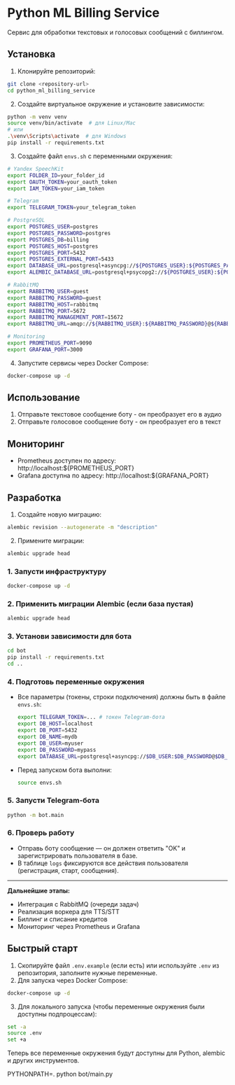# Python ML Billing Service

Сервис для обработки текстовых и голосовых сообщений с биллингом.

## Установка

1. Клонируйте репозиторий:
```bash
git clone <repository-url>
cd python_ml_billing_service
```

2. Создайте виртуальное окружение и установите зависимости:
```bash
python -m venv venv
source venv/bin/activate  # для Linux/Mac
# или
.\venv\Scripts\activate  # для Windows
pip install -r requirements.txt
```

3. Создайте файл `envs.sh` с переменными окружения:
```bash
# Yandex SpeechKit
export FOLDER_ID=your_folder_id
export OAUTH_TOKEN=your_oauth_token
export IAM_TOKEN=your_iam_token

# Telegram
export TELEGRAM_TOKEN=your_telegram_token

# PostgreSQL
export POSTGRES_USER=postgres
export POSTGRES_PASSWORD=postgres
export POSTGRES_DB=billing
export POSTGRES_HOST=postgres
export POSTGRES_PORT=5432
export POSTGRES_EXTERNAL_PORT=5433
export DATABASE_URL=postgresql+asyncpg://${POSTGRES_USER}:${POSTGRES_PASSWORD}@${POSTGRES_HOST}:${POSTGRES_PORT}/${POSTGRES_DB}
export ALEMBIC_DATABASE_URL=postgresql+psycopg2://${POSTGRES_USER}:${POSTGRES_PASSWORD}@${POSTGRES_HOST}:${POSTGRES_PORT}/${POSTGRES_DB}

# RabbitMQ
export RABBITMQ_USER=guest
export RABBITMQ_PASSWORD=guest
export RABBITMQ_HOST=rabbitmq
export RABBITMQ_PORT=5672
export RABBITMQ_MANAGEMENT_PORT=15672
export RABBITMQ_URL=amqp://${RABBITMQ_USER}:${RABBITMQ_PASSWORD}@${RABBITMQ_HOST}:${RABBITMQ_PORT}/

# Monitoring
export PROMETHEUS_PORT=9090
export GRAFANA_PORT=3000
```

4. Запустите сервисы через Docker Compose:
```bash
docker-compose up -d
```

## Использование

1. Отправьте текстовое сообщение боту - он преобразует его в аудио
2. Отправьте голосовое сообщение боту - он преобразует его в текст

## Мониторинг

- Prometheus доступен по адресу: http://localhost:${PROMETHEUS_PORT}
- Grafana доступна по адресу: http://localhost:${GRAFANA_PORT}

## Разработка

1. Создайте новую миграцию:
```bash
alembic revision --autogenerate -m "description"
```

2. Примените миграции:
```bash
alembic upgrade head
```

### 1. Запусти инфраструктуру

```bash
docker-compose up -d
```

### 2. Применить миграции Alembic (если база пустая)

```bash
alembic upgrade head
```

### 3. Установи зависимости для бота

```bash
cd bot
pip install -r requirements.txt
cd ..
```

### 4. Подготовь переменные окружения

- Все параметры (токены, строки подключения) должны быть в файле `envs.sh`:
  ```sh
  export TELEGRAM_TOKEN=... # токен Telegram-бота
  export DB_HOST=localhost
  export DB_PORT=5432
  export DB_NAME=mydb
  export DB_USER=myuser
  export DB_PASSWORD=mypass
  export DATABASE_URL=postgresql+asyncpg://$DB_USER:$DB_PASSWORD@$DB_HOST:$DB_PORT/$DB_NAME
  ```
- Перед запуском бота выполни:
  ```bash
  source envs.sh
  ```

### 5. Запусти Telegram-бота

```bash
python -m bot.main
```

### 6. Проверь работу
- Отправь боту сообщение — он должен ответить "OK" и зарегистрировать пользователя в базе.
- В таблице `logs` фиксируются все действия пользователя (регистрация, старт, сообщения).

---

**Дальнейшие этапы:**
- Интеграция с RabbitMQ (очереди задач)
- Реализация воркера для TTS/STT
- Биллинг и списание кредитов
- Мониторинг через Prometheus и Grafana

## Быстрый старт

1. Скопируйте файл `.env.example` (если есть) или используйте `.env` из репозитория, заполните нужные переменные.
2. Для запуска через Docker Compose:

```bash
docker-compose up -d
```

3. Для локального запуска (чтобы переменные окружения были доступны подпроцессам):

```bash
set -a
source .env
set +a
```

Теперь все переменные окружения будут доступны для Python, alembic и других инструментов.

PYTHONPATH=. python bot/main.py
